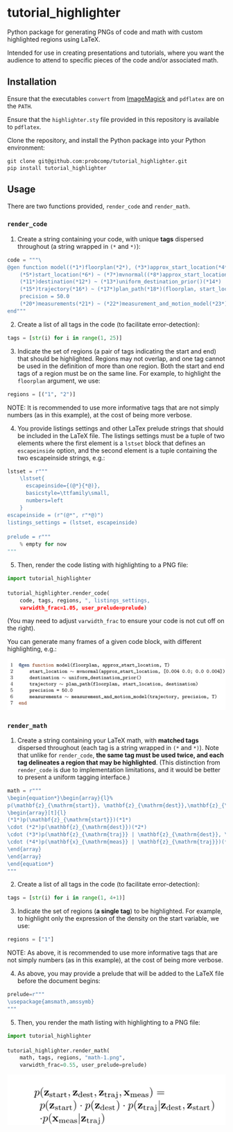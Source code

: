 # tutorial_highlighter

Python package for generating PNGs of code and math with custom highlighted regions using LaTeX.

Intended for use in creating presentations and tutorials, where you want the audience to attend to specific pieces of the code and/or associated math.

## Installation

Ensure that the executables `convert` from [ImageMagick](https://imagemagick.org/index.php) and `pdflatex` are on the `PATH`.

Ensure that the `highlighter.sty` file provided in this repository is available to `pdflatex`.

Clone the repository, and install the Python package into your Python environment:

```
git clone git@github.com:probcomp/tutorial_highlighter.git
pip install tutorial_highlighter
```

## Usage

There are two functions provided, `render_code` and `render_math`.

### `render_code`

1. Create a string containing your code, with unique **tags** dispersed throughout (a string wrapped in `(*` and `*)`):
```python
code = """\
@gen function model((*1*)floorplan(*2*), (*3*)approx_start_location(*4*), T)
    (*5*)start_location(*6*) ~ (*7*)mvnormal((*8*)approx_start_location(*9*), [0.004 0.0; 0.0 0.004])(*10*)
    (*11*)destination(*12*) ~ (*13*)uniform_destination_prior()(*14*)
    (*15*)trajectory(*16*) ~ (*17*)plan_path(*18*)(floorplan, start_location, destination)(*19*)
    precision = 50.0
    (*20*)measurements(*21*) ~ (*22*)measurement_and_motion_model(*23*)(trajectory, precision, T)(*24*)
end"""
```

2. Create a list of all tags in the code (to facilitate error-detection):
```python
tags = [str(i) for i in range(1, 25)]
```

3. Indicate the set of regions (a pair of tags indicating the start and end) that should be highlighted.
Regions may not overlap, and one tag cannot be used in the definition of more than one region.
Both the start and end tags of a region must be on the same line.
For example, to highlight the `floorplan` argument, we use:
```python
regions = [("1", "2")]
```

NOTE: It is recommended to use more informative tags that are not simply numbers (as in this example), at the cost of being more verbose.

4. You provide listings settings and other LaTex prelude strings that should be included in the LaTeX file.
The listings settings must be a tuple of two elements where the first element is a `lstset` block that defines an `escapeinside` option, and the second element is a tuple containing the two escapeinside strings, e.g.:
```python
lstset = r"""
    \lstset{
      escapeinside={(@*}{*@)},
      basicstyle=\ttfamily\small,
      numbers=left
    }
escapeinside = (r"(@*", r"*@)")
listings_settings = (lstset, escapeinside)

prelude = r"""
    % empty for now
"""
```

5. Then, render the code listing with highlighting to a PNG file:
```python
import tutorial_highlighter

tutorial_highlighter.render_code(
    code, tags, regions, ", listings_settings,
    varwidth_frac=1.05, user_prelude=prelude)
```

(You may need to adjust `varwidth_frac` to ensure your code is not cut off on the right).

You can generate many frames of a given code block, with different highlighting, e.g.:

![Animation of code highlighting](code.gif)

### `render_math`


1. Create a string containing your LaTeX math, with **matched tags** dispersed throughout (each tag is a string wrapped in `(*` and `*)`).
Note that unlike for `render_code`, **the same tag must be used twice, and each tag delineates a region that may be highlighted**.
(This distinction from `render_code` is due to implementation limitations, and it would be better to present a uniform tagging interface.)
```python
math = r"""
\begin{equation*}\begin{array}{l}%
p(\mathbf{z}_{\mathrm{start}}, \mathbf{z}_{\mathrm{dest}},\mathbf{z}_{\mathrm{traj}}, \mathbf{x}_{\mathrm{meas}}) =\\
\begin{array}[t]{l}
(*1*)p(\mathbf{z}_{\mathrm{start}})(*1*)
\cdot (*2*)p(\mathbf{z}_{\mathrm{dest}})(*2*)
\cdot (*3*)p(\mathbf{z}_{\mathrm{traj}} | \mathbf{z}_{\mathrm{dest}}, \mathbf{z}_{\mathrm{start}})(*3*)\\
\cdot (*4*)p(\mathbf{x}_{\mathrm{meas}} | \mathbf{z}_{\mathrm{traj}})(*4*)
\end{array}
\end{array}
\end{equation*}
"""
```

2. Create a list of all tags in the code (to facilitate error-detection):
```python
tags = [str(i) for i in range(1, 4+1)]
```

3. Indicate the set of regions (**a single tag**) to be highlighted.
For example, to highlight only the expression of the density on the start variable, we use:
```python
regions = ["1"]
```

NOTE: As above, it is recommended to use more informative tags that are not simply numbers (as in this example), at the cost of being more verbose.

4. As above, you may provide a prelude that will be added to the LaTeX file before the document begins:
```python
prelude=r"""
\usepackage{amsmath,amssymb}
"""
```

5. Then, you render the math listing with highlighting to a PNG file:
```python
import tutorial_highlighter

tutorial_highlighter.render_math(
    math, tags, regions, "math-1.png",
    varwidth_frac=0.55, user_prelude=prelude)
```

![Animation of math highlighting](math.gif)
